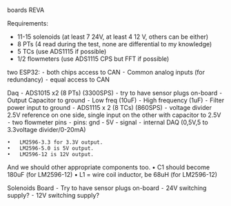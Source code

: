 boards REVA

Requirements:
- 11-15 solenoids (at least 7 24V, at least 4 12 V, others can be either)
- 8 PTs (4 read during the test, none are differential to my knowledge)
- 5 TCs (use ADS1115 if possible)
- 1/2 flowmeters (use ADS1115 CPS but FFT if possible)

two ESP32:
	⁃	both chips access to CAN
	⁃	Common analog inputs (for redundancy)
	⁃	equal access to CAN


Daq
	⁃	ADS1015 x2 (8 PTs) (3300SPS)
	⁃	try to have sensor plugs on-board
	⁃	Output Capacitor to ground 
	⁃	Low freq (10uF)
	⁃	High frequency (1uF)
	⁃	Filter power input to ground 
	⁃	ADS1115 x 2 (8 TCs) (860SPS)
	⁃	voltage divider 2.5V reference on one side, single input on the other with capacitor to 2.5V
	⁃	two flowmeter pins 
	⁃	pins: gnd - 5V - signal 
	⁃	internal DAQ (0,5V,5 to 3.3voltage divider/0-20mA)

	•	LM2596-3.3 for 3.3V output.
	•	LM2596-5.0 is 5V output.
	•	LM2596-12 is 12V output.
And we should other appropriate components too.
	•	C1 should become 180uF (for LM2596-12)
	•	L1 = wire coil inductor, be 68uH (for LM2596-12)

Solenoids Board
	⁃	Try to have sensor plugs on-board
	⁃	24V switching supply?
	⁃	12V switching supply?
